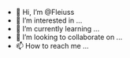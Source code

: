 - 👋 Hi, I’m @Fleiuss
- 👀 I’m interested in ...
- 🌱 I’m currently learning ...
- 💞️ I’m looking to collaborate on ...
- 📫 How to reach me ...

<!---
Fleiuss/Fleiuss is a ✨ special ✨ repository because its `README.md` (this file) appears on your GitHub profile.
You can click the Preview link to take a look at your changes.
--->

